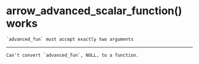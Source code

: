 # arrow_advanced_scalar_function() works

    `advanced_fun` must accept exactly two arguments

---

    Can't convert `advanced_fun`, NULL, to a function.

